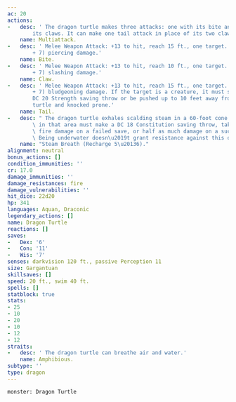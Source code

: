 ```yaml
---
ac: 20
actions:
-   desc: ' The dragon turtle makes three attacks: one with its bite and two with
        its claws. It can make one tail attack in place of its two claw attacks.'
    name: Multiattack.
-   desc: ' Melee Weapon Attack: +13 to hit, reach 15 ft., one target. Hit: 26 (3d12
        + 7) piercing damage.'
    name: Bite.
-   desc: ' Melee Weapon Attack: +13 to hit, reach 10 ft., one target. Hit: 16 (2d8
        + 7) slashing damage.'
    name: Claw.
-   desc: ' Melee Weapon Attack: +13 to hit, reach 15 ft., one target. Hit: 26 (3d12
        + 7) bludgeoning damage. If the target is a creature, it must succeed on a
        DC 20 Strength saving throw or be pushed up to 10 feet away from the dragon
        turtle and knocked prone.'
    name: Tail.
-   desc: " The dragon turtle exhales scalding steam in a 60-foot cone. Each creature\
        \ in that area must make a DC 18 Constitution saving throw, taking 52 (15d6)\
        \ fire damage on a failed save, or half as much damage on a successful one.\
        \ Being underwater doesn\u2019t grant resistance against this damage."
    name: "Steam Breath (Recharge 5\u20136)."
alignment: neutral
bonus_actions: []
condition_immunities: ''
cr: 17.0
damage_immunities: ''
damage_resistances: fire
damage_vulnerabilities: ''
hit_dice: 22d20
hp: 341
languages: Aquan, Draconic
legendary_actions: []
name: Dragon Turtle
reactions: []
saves:
-   Dex: '6'
-   Con: '11'
-   Wis: '7'
senses: darkvision 120 ft., passive Perception 11
size: Gargantuan
skillsaves: []
speed: 20 ft., swim 40 ft.
spells: []
statblock: true
stats:
- 25
- 10
- 20
- 10
- 12
- 12
straits:
-   desc: ' The dragon turtle can breathe air and water.'
    name: Amphibious.
subtype: ''
type: dragon
---
```

```statblock
monster: Dragon Turtle
```